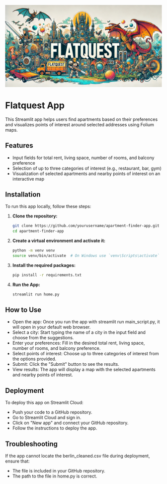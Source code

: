 ![Subdirectory Image](./package_folder/frontend_data/flatquest_header.jpg)
# Flatquest App

This Streamlit app helps users find apartments based on their preferences and
visualizes points of interest around selected addresses using Folium maps.

## Features

- Input fields for total rent, living space, number of rooms, and balcony
preference
- Selection of up to three categories of interest (e.g., restaurant, bar, gym)
- Visualization of selected apartments and nearby points of interest on an
interactive map

## Installation

To run this app locally, follow these steps:

1. **Clone the repository:**

   ```bash
   git clone https://github.com/yourusername/apartment-finder-app.git
   cd apartment-finder-app

2. **Create a virtual environment and activate it:**

   ```bash
   python -m venv venv
   source venv/bin/activate  # On Windows use `venv\Scripts\activate`

3. **Install the required packages:**

   ```bash
   pip install -r requirements.txt

4. **Run the App:**

   ```bash
   streamlit run home.py


## How to Use
 - Open the app: Once you run the app with streamlit run main_script.py, it will
  open in your default web browser.
 - Select a city: Start typing the name of a city in the input field and choose
  from the suggestions.
 - Enter your preferences: Fill in the desired total rent, living space, number
 of rooms, and balcony preference.
 - Select points of interest: Choose up to three categories of interest from the
  options provided.
 - Submit: Click the "Submit" button to see the results.
 - View results: The app will display a map with the selected apartments and
 nearby points of interest.

## Deployment
To deploy this app on Streamlit Cloud:
- Push your code to a GitHub repository.
- Go to Streamlit Cloud and sign in.
- Click on "New app" and connect your GitHub repository.
- Follow the instructions to deploy the app.

## Troubleshooting
If the app cannot locate the berlin_cleaned.csv file during deployment, ensure
that:

- The file is included in your GitHub repository.
- The path to the file in home.py is correct.
